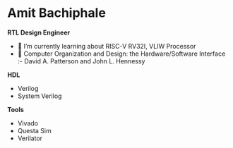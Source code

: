 # Amit Bachiphale 
**RTL Design Engineer** 

- 🌱 I’m currently learning about RISC-V RV32I, VLIW Processor 
- :book: Computer Organization and Design: the Hardware/Software Interface :- David A. Patterson and John L. Hennessy

**HDL**
- Verilog 
- System Verilog

**Tools**
- Vivado
- Questa Sim
- Verilator
